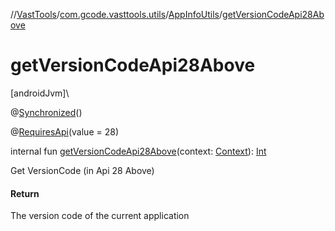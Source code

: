 //[VastTools](../../../index.md)/[com.gcode.vasttools.utils](../index.md)/[AppInfoUtils](index.md)/[getVersionCodeApi28Above](get-version-code-api28-above.md)

# getVersionCodeApi28Above

[androidJvm]\

@[Synchronized](https://kotlinlang.org/api/latest/jvm/stdlib/kotlin.jvm/-synchronized/index.html)()

@[RequiresApi](https://developer.android.com/reference/kotlin/androidx/annotation/RequiresApi.html)(value = 28)

internal fun [getVersionCodeApi28Above](get-version-code-api28-above.md)(context: [Context](https://developer.android.com/reference/kotlin/android/content/Context.html)): [Int](https://kotlinlang.org/api/latest/jvm/stdlib/kotlin/-int/index.html)

Get VersionCode (in Api 28 Above)

#### Return

The version code of the current application
